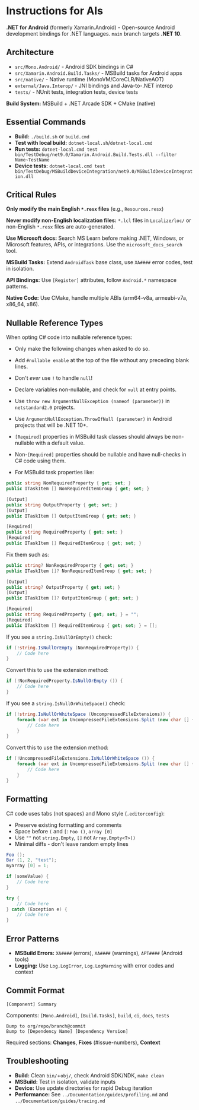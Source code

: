 # Instructions for AIs

**.NET for Android** (formerly Xamarin.Android) - Open-source Android development bindings for .NET languages. `main` branch targets **.NET 10**.

## Architecture
- `src/Mono.Android/` - Android SDK bindings in C#
- `src/Xamarin.Android.Build.Tasks/` - MSBuild tasks for Android apps  
- `src/native/` - Native runtime (MonoVM/CoreCLR/NativeAOT)
- `external/Java.Interop/` - JNI bindings and Java-to-.NET interop
- `tests/` - NUnit tests, integration tests, device tests

**Build System:** MSBuild + .NET Arcade SDK + CMake (native)

## Essential Commands
- **Build:** `./build.sh` or `build.cmd`
- **Test with local build:** `dotnet-local.sh`/`dotnet-local.cmd` 
- **Run tests:** `dotnet-local.cmd test bin/TestDebug/net9.0/Xamarin.Android.Build.Tests.dll --filter Name~TestName`
- **Device tests:** `dotnet-local.cmd test bin/TestDebug/MSBuildDeviceIntegration/net9.0/MSBuildDeviceIntegration.dll`

## Critical Rules

**Only modify the main English `*.resx` files** (e.g., `Resources.resx`)

**Never modify non-English localization files:** `*.lcl` files in `Localize/loc/` or non-English `*.resx` files are auto-generated.

**Use Microsoft docs:** Search MS Learn before making .NET, Windows, or Microsoft features, APIs, or integrations. Use the `microsoft_docs_search` tool.

**MSBuild Tasks:** Extend `AndroidTask` base class, use `XA####` error codes, test in isolation.

**API Bindings:** Use `[Register]` attributes, follow `Android.*` namespace patterns.

**Native Code:** Use CMake, handle multiple ABIs (arm64-v8a, armeabi-v7a, x86_64, x86).

## Nullable Reference Types

When opting C# code into nullable reference types:

* Only make the following changes when asked to do so.

* Add `#nullable enable` at the top of the file without any preceding blank lines.

* Don't *ever* use `!` to handle `null`!

* Declare variables non-nullable, and check for `null` at entry points.

* Use `throw new ArgumentNullException (nameof (parameter))` in `netstandard2.0` projects.

* Use `ArgumentNullException.ThrowIfNull (parameter)` in Android projects that will be .NET 10+.

* `[Required]` properties in MSBuild task classes should always be non-nullable with a default value.

* Non-`[Required]` properties should be nullable and have null-checks in C# code using them.

* For MSBuild task properties like:

```csharp
public string NonRequiredProperty { get; set; }
public ITaskItem [] NonRequiredItemGroup { get; set; }

[Output]
public string OutputProperty { get; set; }
[Output]
public ITaskItem [] OutputItemGroup { get; set; }

[Required]
public string RequiredProperty { get; set; }
[Required]
public ITaskItem [] RequiredItemGroup { get; set; }
```

Fix them such as:

```csharp
public string? NonRequiredProperty { get; set; }
public ITaskItem []? NonRequiredItemGroup { get; set; }

[Output]
public string? OutputProperty { get; set; }
[Output]
public ITaskItem []? OutputItemGroup { get; set; }

[Required]
public string RequiredProperty { get; set; } = "";
[Required]
public ITaskItem [] RequiredItemGroup { get; set; } = [];
```

If you see a `string.IsNullOrEmpty()` check:

```csharp
if (!string.IsNullOrEmpty (NonRequiredProperty)) {
    // Code here
}
```

Convert this to use the extension method:

```csharp
if (!NonRequiredProperty.IsNullOrEmpty ()) {
    // Code here
}
```

If you see a `string.IsNullOrWhiteSpace()` check:

```csharp
if (!string.IsNullOrWhiteSpace (UncompressedFileExtensions)) {
    foreach (var ext in UncompressedFileExtensions.Split (new char [] { ';', ',' }, StringSplitOptions.RemoveEmptyEntries)) {
        // Code here
    }
}
```

Convert this to use the extension method:

```csharp
if (!UncompressedFileExtensions.IsNullOrWhiteSpace ()) {
    foreach (var ext in UncompressedFileExtensions.Split (new char [] { ';', ',' }, StringSplitOptions.RemoveEmptyEntries)) {
        // Code here
    }
}
```

## Formatting

C# code uses tabs (not spaces) and Mono style (`.editorconfig`):
- Preserve existing formatting and comments
- Space before `(` and `[`: `Foo ()`, `array [0]`
- Use `""` not `string.Empty`, `[]` not `Array.Empty<T>()`
- Minimal diffs - don't leave random empty lines

```csharp
Foo ();
Bar (1, 2, "test");
myarray [0] = 1;

if (someValue) {
    // Code here
}

try {
    // Code here
} catch (Exception e) {
    // Code here
}
```

## Error Patterns
- **MSBuild Errors:** `XA####` (errors), `XA####` (warnings), `APT####` (Android tools)
- **Logging:** Use `Log.LogError`, `Log.LogWarning` with error codes and context

## Commit Format
```
[Component] Summary
```
Components: `[Mono.Android]`, `[Build.Tasks]`, `build`, `ci`, `docs`, `tests`

```
Bump to org/repo/branch@commit
Bump to [Dependency Name] [Dependency Version]
```

Required sections: **Changes**, **Fixes** (#issue-numbers), **Context**

## Troubleshooting
- **Build:** Clean `bin/`+`obj/`, check Android SDK/NDK, `make clean`
- **MSBuild:** Test in isolation, validate inputs
- **Device:** Use update directories for rapid Debug iteration
- **Performance:** See `../Documentation/guides/profiling.md` and `../Documentation/guides/tracing.md`
